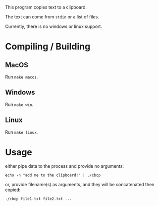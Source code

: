
This program copies text to a clipboard.

The text can come from `stdin` or a list of files.

Currently, there is no windows or linux support.

# Compiling / Building
## MacOS 
Run `make macos`.

## Windows
Run `make win`.

## Linux 
Run `make linux`.

# Usage
either pipe data to the process and provide no arguments:

`echo -n "add me to the clipboard!" | ./cbcp`

or, provide filename(s) as arguments, and they will be concatenated then copied:

`./cbcp file1.txt file2.txt ...`

